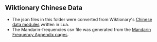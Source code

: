 ## Wiktionary Chinese Data 
* The json files in this folder were converted from Wiktionary's [Chinese data modules](https://en.wiktionary.org/wiki/Module:zh/data) written in Lua. 
* The Mandarin-frequencies csv file was generated from the [Mandarin Frequency Appendix pages](https://en.wiktionary.org/wiki/Appendix:Mandarin_Frequency_lists).
